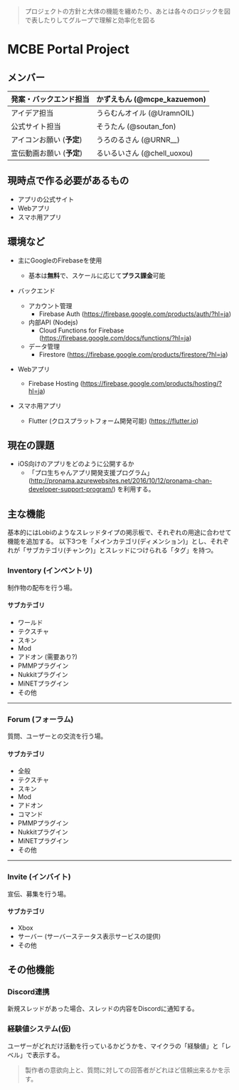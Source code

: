 
>プロジェクトの方針と大体の機能を纏めたり、あとは各々のロジックを図で表したりしてグループで理解と効率化を図る

# MCBE Portal Project

## メンバー

| 発案・バックエンド担当 | かずえもん (@mcpe_kazuemon) |
| --- | --- |
| アイデア担当 | うらむんオイル (@UramnOIL) |
| 公式サイト担当 | そうたん (@soutan_fon) |
| アイコンお願い (**予定**) | うろのるさん (@URNR__) |
| 宣伝動画お願い (**予定**) | るいるいさん (@chell_uoxou) |

## 現時点で作る必要があるもの

- アプリの公式サイト
- Webアプリ
- スマホ用アプリ

## 環境など

- 主にGoogleのFirebaseを使用
	- 基本は**無料**で、スケールに応じて**プラス課金**可能

- バックエンド
	- アカウント管理
		- Firebase Auth
			(https://firebase.google.com/products/auth/?hl=ja)
	- 内部API (Nodejs)
		- Cloud Functions for Firebase
			(https://firebase.google.com/docs/functions/?hl=ja) 
	- データ管理
		- Firestore
			(https://firebase.google.com/products/firestore/?hl=ja)

- Webアプリ
	- Firebase Hosting
		(https://firebase.google.com/products/hosting/?hl=ja)

- スマホ用アプリ
	- Flutter (クロスプラットフォーム開発可能)
		(https://flutter.io)

##  現在の課題

- iOS向けのアプリをどのように公開するか
	- 「プロ生ちゃんアプリ開発支援プログラム」(http://pronama.azurewebsites.net/2016/10/12/pronama-chan-developer-support-program/) を利用する。

## 主な機能

基本的にはLobiのようなスレッドタイプの掲示板で、それぞれの用途に合わせて機能を追加する。
以下3つを「メインカテゴリ(ディメンション)」とし、それぞれが「サブカテゴリ(チャンク)」とスレッドにつけられる「タグ」を持つ。

### Inventory (インベントリ)
制作物の配布を行う場。

#### サブカテゴリ 
- ワールド
- テクスチャ
- スキン
- Mod
- アドオン (需要あり?)
- PMMPプラグイン
- Nukkitプラグイン
- MiNETプラグイン
- その他

---

### Forum (フォーラム)
質問、ユーザーとの交流を行う場。

#### サブカテゴリ
- 全般
- テクスチャ
- スキン
- Mod
- アドオン
- コマンド
- PMMPプラグイン
- Nukkitプラグイン
- MiNETプラグイン
- その他

---

### Invite (インバイト)
宣伝、募集を行う場。

#### サブカテゴリ
- Xbox
- サーバー
	(サーバーステータス表示サービスの提供)
- その他

## その他機能

### Discord連携

新規スレッドがあった場合、スレッドの内容をDiscordに通知する。

### 経験値システム(仮)

ユーザーがどれだけ活動を行っているかどうかを、マイクラの「経験値」と「レベル」で表示する。

> 製作者の意欲向上と、質問に対しての回答者がどれほど信頼出来るかを示す。
